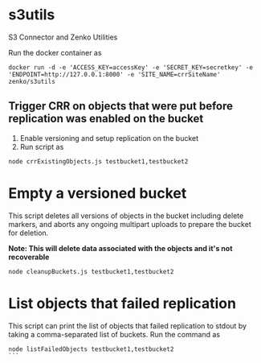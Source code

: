 # s3utils
S3 Connector and Zenko Utilities

Run the docker container as
```
docker run -d -e 'ACCESS_KEY=accessKey' -e 'SECRET_KEY=secretkey' -e 'ENDPOINT=http://127.0.0.1:8000' -e 'SITE_NAME=crrSiteName' zenko/s3utils
```

## Trigger CRR on objects that were put before replication was enabled on the bucket

1. Enable versioning and setup replication on the bucket
2. Run script as
```
node crrExistingObjects.js testbucket1,testbucket2
```

# Empty a versioned bucket

This script deletes all versions of objects in the bucket including delete markers,
and aborts any ongoing multipart uploads to prepare the bucket for deletion.

**Note: This will delete data associated with the objects and it's not recoverable**
```
node cleanupBuckets.js testbucket1,testbucket2
```

# List objects that failed replication

This script can print the list of objects that failed replication to stdout by
taking a comma-separated list of buckets. Run the command as

````
node listFailedObjects testbucket1,testbucket2
```
